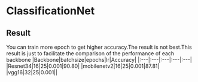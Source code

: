 # ClassificationNet

## Result
You can train more epoch to get higher accuracy.The result is not best.This result is just to facilitate the comparison of the performance of each backbone
|Backbone|batchsize|epochs|lr|Accuracy|
|:---|:---|:---|:---|:---|
|Resnet34|16|25|0.001|90.80|
|mobilenetv2|16|25|0.001|87.81|
|vgg16|32|25|0.001||
